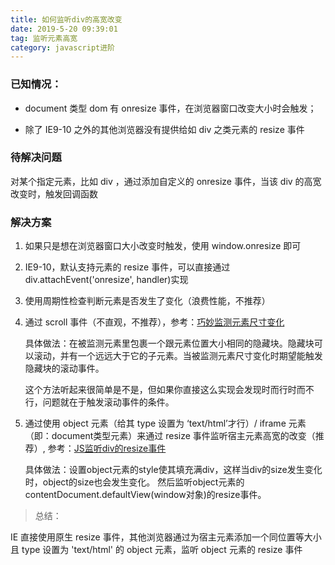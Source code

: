 ```yaml
---
title: 如何监听div的高宽改变
date: 2019-5-20 09:39:01
tag: 监听元素高宽
category: javascript进阶
---
```


### 已知情况：

- document 类型 dom 有 onresize 事件，在浏览器窗口改变大小时会触发；

- 除了 IE9-10 之外的其他浏览器没有提供给如 div 之类元素的 resize 事件

### 待解决问题

对某个指定元素，比如 div ，通过添加自定义的 onresize 事件，当该 div 的高宽改变时，触发回调函数

### 解决方案

1. 如果只是想在浏览器窗口大小改变时触发，使用 window.onresize 即可

2. IE9-10，默认支持元素的 resize 事件，可以直接通过 div.attachEvent('onresize', handler)实现

2. 使用周期性检查判断元素是否发生了变化（浪费性能，不推荐）

3. 通过 scroll 事件（不直观，不推荐），参考：[巧妙监测元素尺寸变化](https://blog.crimx.com/2017/07/15/element-onresize/)

    具体做法：在被监测元素里包裹一个跟元素位置大小相同的隐藏块。隐藏块可以滚动，并有一个远远大于它的子元素。当被监测元素尺寸变化时期望能触发隐藏块的滚动事件。

    这个方法听起来很简单是不是，但如果你直接这么实现会发现时而行时而不行，问题就在于触发滚动事件的条件。

4. 通过使用 object 元素（给其 type 设置为 ‘text/html’才行）/ iframe 元素（即：document类型元素）来通过 resize 事件监听宿主元素高宽的改变（推荐）, 参考：[JS监听div的resize事件](http://zhangyiheng.com/blog/articles/div_resize.html)

    具体做法：设置object元素的style使其填充满div，这样当div的size发生变化时，object的size也会发生变化。
然后监听object元素的contentDocument.defaultView(window对象)的resize事件。


> 总结：

IE 直接使用原生 resize 事件，其他浏览器通过为宿主元素添加一个同位置等大小且 type 设置为 'text/html' 的 object 元素，监听 object 元素的 resize 事件
